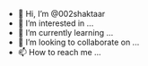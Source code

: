 - 👋 Hi, I’m @002shaktaar
- 👀 I’m interested in ...
- 🌱 I’m currently learning ...
- 💞️ I’m looking to collaborate on ...
- 📫 How to reach me ...

<!---
002shaktaar/002shaktaar is a ✨ special ✨ repository because its `README.md` (this file) appears on your GitHub profile.
You can click the Preview link to take a look at your changes.
--->
